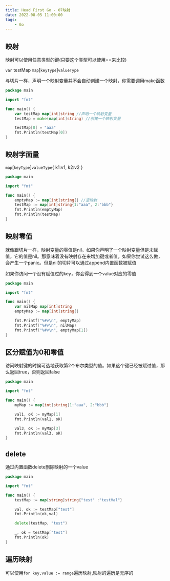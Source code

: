 ```yaml
---
title: Head First Go - 07映射
date: 2022-08-05 11:00:00
tags:
    - Go
---
```


## 映射
映射可以使用任意类型的键(只要这个类型可以使用==来比较)

`var` testMap `map`[`keyType`]`valueType`

与切片一样，声明一个映射变量并不会自动创建一个映射，你需要调用make函数

```go
package main

import "fmt"

func main() {
	var testMap map[int]string //声明一个映射变量
	testMap = make(map[int]string) //创建一个映射变量

	testMap[0] = "aaa"
	fmt.Println(testMap[0])
}
```

## 映射字面量
`map`[`keyType`]`valueType`{ k1:v1, k2:v2 }

```go
package main

import "fmt"

func main() {
	emptyMap := map[int]string{} //空映射
	testMap := map[int]string{1:"aaa", 2:"bbb"} 
	fmt.Println(emptyMap)
	fmt.Println(testMap)
}
```

## 映射零值
就像跟切片一样，映射变量的零值是nil。如果你声明了一个映射变量但是未赋值，它的值是nil。那意味着没有映射存在来增加键或者值。如果你尝试这么做，会产生一个panic。但是nil的切片可以通过append内置函数被赋值

如果你访问一个没有赋值过的key，你会得到一个value对应的零值

```go
package main

import "fmt"

func main() {
	var nilMap map[int]string
	emptyMap := map[int]string{}

	fmt.Printf("%#v\n", emptyMap)
	fmt.Printf("%#v\n", nilMap)
	fmt.Printf("%#v\n", emptyMap[1])
}
```

## 区分赋值为0和零值
访问映射键的时候可选地获取第2个布尔类型的值。如果这个键已经被赋过值，那么返回true，否则返回false

```go
package main

import "fmt"

func main() {
	myMap := map[int]string{1:"aaa", 2:"bbb"}

	val1, oK := myMap[1]
	fmt.Println(val1, oK)

	val3, oK := myMap[3]
	fmt.Println(val3, oK)
}
```

## delete
通过内置函数delete删除映射的一个value

```go
package main

import "fmt"

func main() {
	testMap := map[string]string{"test" :"testVal"}

	val, ok := testMap["test"]
	fmt.Println(ok,val)

	delete(testMap, "test")

	_, ok = testMap["test"]
	fmt.Println(ok)
}
```

## 遍历映射
可以使用`for key,value := range`遍历映射,映射的遍历是无序的

